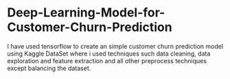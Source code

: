 # Deep-Learning-Model-for-Customer-Churn-Prediction
I have used tensorflow to create an simple customer churn prediction model using Kaggle DataSet where i used techniques such data cleaning, data exploration and feature extraction and all other preprocess
techniques except balancing the dataset.
